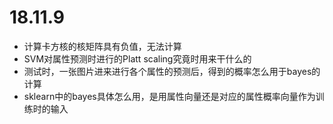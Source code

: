# 18.11.9

- 计算卡方核的核矩阵具有负值，无法计算
- SVM对属性预测时进行的Platt scaling究竟时用来干什么的
- 测试时，一张图片进来进行各个属性的预测后，得到的概率怎么用于bayes的计算
- sklearn中的bayes具体怎么用，是用属性向量还是对应的属性概率向量作为训练时的输入

